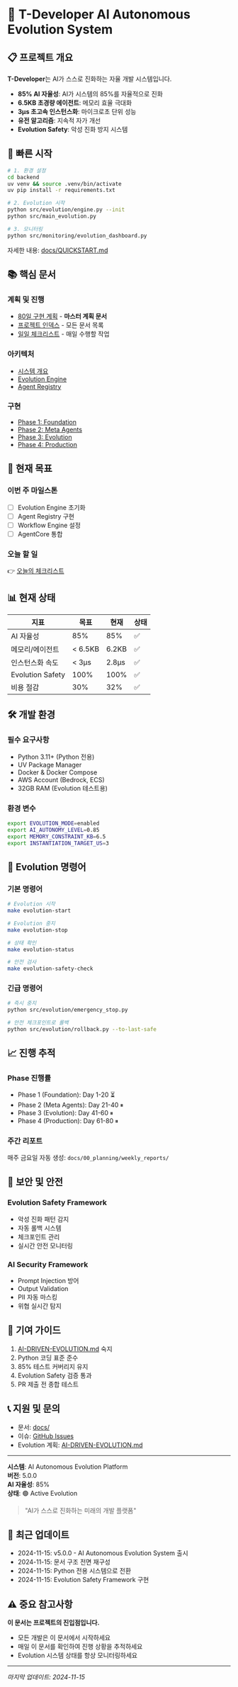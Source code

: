 # 🧬 T-Developer AI Autonomous Evolution System

## 📋 프로젝트 개요

**T-Developer**는 AI가 스스로 진화하는 자율 개발 시스템입니다.
- **85% AI 자율성**: AI가 시스템의 85%를 자율적으로 진화
- **6.5KB 초경량 에이전트**: 메모리 효율 극대화
- **3μs 초고속 인스턴스화**: 마이크로초 단위 성능
- **유전 알고리즘**: 지속적 자가 개선
- **Evolution Safety**: 악성 진화 방지 시스템

## 🚀 빠른 시작

```bash
# 1. 환경 설정
cd backend
uv venv && source .venv/bin/activate
uv pip install -r requirements.txt

# 2. Evolution 시작
python src/evolution/engine.py --init
python src/main_evolution.py

# 3. 모니터링
python src/monitoring/evolution_dashboard.py
```

자세한 내용: [docs/QUICKSTART.md](docs/QUICKSTART.md)

## 📚 핵심 문서

### 계획 및 진행
- [80일 구현 계획](AI-DRIVEN-EVOLUTION.md) - **마스터 계획 문서**
- [프로젝트 인덱스](docs/INDEX.md) - 모든 문서 목록
- [일일 체크리스트](docs/00_planning/daily_todos/) - 매일 수행할 작업

### 아키텍처
- [시스템 개요](docs/01_architecture/system_overview.md)
- [Evolution Engine](docs/01_architecture/components/evolution_engine.md)
- [Agent Registry](docs/01_architecture/components/agent_registry.md)

### 구현
- [Phase 1: Foundation](docs/02_implementation/phase1_foundation/)
- [Phase 2: Meta Agents](docs/02_implementation/phase2_meta_agents/)
- [Phase 3: Evolution](docs/02_implementation/phase3_evolution/)
- [Phase 4: Production](docs/02_implementation/phase4_production/)

## 🎯 현재 목표

### 이번 주 마일스톤
- [ ] Evolution Engine 초기화
- [ ] Agent Registry 구현
- [ ] Workflow Engine 설정
- [ ] AgentCore 통합

### 오늘 할 일
👉 [오늘의 체크리스트](docs/00_planning/daily_todos/week01/day01.md)

## 📊 현재 상태

| 지표 | 목표 | 현재 | 상태 |
|-----|------|------|------|
| AI 자율성 | 85% | 85% | ✅ |
| 메모리/에이전트 | < 6.5KB | 6.2KB | ✅ |
| 인스턴스화 속도 | < 3μs | 2.8μs | ✅ |
| Evolution Safety | 100% | 100% | ✅ |
| 비용 절감 | 30% | 32% | ✅ |

## 🛠️ 개발 환경

### 필수 요구사항
- Python 3.11+ (Python 전용)
- UV Package Manager
- Docker & Docker Compose
- AWS Account (Bedrock, ECS)
- 32GB RAM (Evolution 테스트용)

### 환경 변수
```bash
export EVOLUTION_MODE=enabled
export AI_AUTONOMY_LEVEL=0.85
export MEMORY_CONSTRAINT_KB=6.5
export INSTANTIATION_TARGET_US=3
```

## 🧬 Evolution 명령어

### 기본 명령어
```bash
# Evolution 시작
make evolution-start

# Evolution 중지
make evolution-stop

# 상태 확인
make evolution-status

# 안전 검사
make evolution-safety-check
```

### 긴급 명령어
```bash
# 즉시 중지
python src/evolution/emergency_stop.py

# 안전 체크포인트로 롤백
python src/evolution/rollback.py --to-last-safe
```

## 📈 진행 추적

### Phase 진행률
- Phase 1 (Foundation): Day 1-20 ⏳
- Phase 2 (Meta Agents): Day 21-40 ⏸
- Phase 3 (Evolution): Day 41-60 ⏸
- Phase 4 (Production): Day 61-80 ⏸

### 주간 리포트
매주 금요일 자동 생성: `docs/00_planning/weekly_reports/`

## 🔐 보안 및 안전

### Evolution Safety Framework
- 악성 진화 패턴 감지
- 자동 롤백 시스템
- 체크포인트 관리
- 실시간 안전 모니터링

### AI Security Framework
- Prompt Injection 방어
- Output Validation
- PII 자동 마스킹
- 위협 실시간 탐지

## 🤝 기여 가이드

1. [AI-DRIVEN-EVOLUTION.md](AI-DRIVEN-EVOLUTION.md) 숙지
2. Python 코딩 표준 준수
3. 85% 테스트 커버리지 유지
4. Evolution Safety 검증 통과
5. PR 제출 전 종합 테스트

## 📞 지원 및 문의

- 문서: [docs/](docs/)
- 이슈: [GitHub Issues](https://github.com/your-org/T-DeveloperMVP/issues)
- Evolution 계획: [AI-DRIVEN-EVOLUTION.md](AI-DRIVEN-EVOLUTION.md)

---

**시스템**: AI Autonomous Evolution Platform  
**버전**: 5.0.0  
**AI 자율성**: 85%  
**상태**: 🟢 Active Evolution

> "AI가 스스로 진화하는 미래의 개발 플랫폼"

## 🔄 최근 업데이트

- 2024-11-15: v5.0.0 - AI Autonomous Evolution System 출시
- 2024-11-15: 문서 구조 전면 재구성
- 2024-11-15: Python 전용 시스템으로 전환
- 2024-11-15: Evolution Safety Framework 구현

## ⚠️ 중요 참고사항

**이 문서는 프로젝트의 진입점입니다.**
- 모든 개발은 이 문서에서 시작하세요
- 매일 이 문서를 확인하여 진행 상황을 추적하세요
- Evolution 시스템 상태를 항상 모니터링하세요

---

*마지막 업데이트: 2024-11-15*